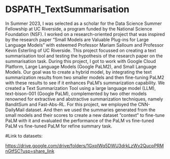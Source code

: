 # DSPATH_TextSummarisation

In Summer 2023, I was selected as a scholar for the Data Science Summer Fellowship at UC Riverside, a program funded by the National Science Foundation (NSF).  I worked on a research-oriented project that was inspired by the research paper “Small Models are Valuable Plug-ins for Large Language Models” with esteemed Professor Mariam Salloum and Professor Kevin Esterling of UC Riverside. This project focussed on creating a text summarisation tool and testing the hypothesis of the research paper on the summarisation task. During this project, I got to work with Google Cloud Platform, Large Language Models (Google PaLM2), and Small Language Models. Our goal was to create a hybrid model, by integrating the text summarization results from two smaller models and then fine-tuning PaLM2 with these results to see if it enhances PaLM’s summarization capability. We created a Text Summarization Tool using a large language model (LLM), text-bison-001 (Google PaLM), complemented by two other models renowned for extractive and abstractive summarization techniques, namely BanditSum and Fast-Abs-RL. For this project, we employed the CNN-DailyMail dataset. And then we used the summaries generated from the small models and their scores to create a new dataset ”context” to fine-tune PaLM with it and evaluated the performance of the PaLM vs fine-tuned PaLM vs fine-tuned PaLM for refine summary task.

#Link to datasets:

https://drive.google.com/drive/folders/1GxplWq5DWU3drkLzWv2QucpPRMnGtfSC?usp=share_link
